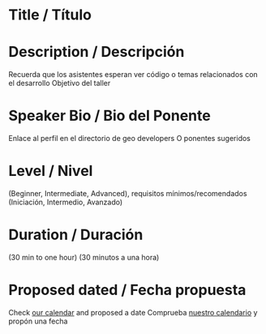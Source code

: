 # Title / Título

# Description / Descripción

Recuerda que los asistentes esperan ver código o temas relacionados con el desarrollo
Objetivo del taller

# Speaker Bio / Bio del Ponente

Enlace al perfil en el directorio de geo developers
O ponentes sugeridos

# Level / Nivel

(Beginner, Intermediate, Advanced), requisitos mínimos/recomendados
(Iniciación, Intermedio, Avanzado)

# Duration / Duración

(30 min to one hour)
(30 minutos a una hora)

# Proposed dated / Fecha propuesta

Check [our calendar](https://www.meetup.com/es-ES/Geo-Developers/events/) and proposed a date
Comprueba [nuestro calendario](https://www.meetup.com/es-ES/Geo-Developers/events/) y propón una fecha
